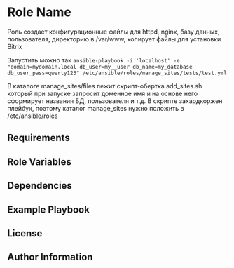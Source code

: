 Role Name
=========

Роль создает конфигурационные файлы для httpd, nginx, базу данных, пользователя, директорию в /var/www, копирует файлы для установки Bitrix

Запустить можно так
`ansible-playbook -i 'localhost' -e "domain=mydomain.local db_user=my__user db_name=my_database db_user_pass=qwerty123" /etc/ansible/roles/manage_sites/tests/test.yml`

В каталоге manage_sites/files лежит скрипт-обертка add_sites.sh который при запуске запросит доменное имя и на основе него сформирует названия БД, пользователя и т.д.
В скрипте захардкоржен плейбук, поэтому каталог manage_sites нужно положить в /etc/ansible/roles

Requirements
------------


Role Variables
--------------


Dependencies
------------


Example Playbook
----------------


License
-------


Author Information
------------------


